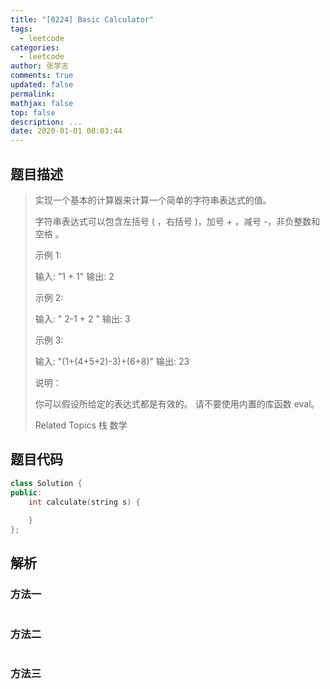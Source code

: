 ```yaml
---
title: "[0224] Basic Calculator"
tags:
  - leetcode
categories:
  - leetcode
author: 张学志
comments: true
updated: false
permalink:
mathjax: false
top: false
description: ...
date: 2020-01-01 00:03:44
---
```


## 题目描述

> 实现一个基本的计算器来计算一个简单的字符串表达式的值。 
> 
> 字符串表达式可以包含左括号 ( ，右括号 )，加号 + ，减号 -，非负整数和空格 。 
> 
> 示例 1: 
> 
> 输入: "1 + 1"
> 输出: 2
> 
> 
> 示例 2: 
> 
> 输入: " 2-1 + 2 "
> 输出: 3 
> 
> 示例 3: 
> 
> 输入: "(1+(4+5+2)-3)+(6+8)"
> 输出: 23 
> 
> 说明： 
> 
> 
> 你可以假设所给定的表达式都是有效的。 
> 请不要使用内置的库函数 eval。 
> 
> Related Topics 栈 数学

## 题目代码

```cpp
class Solution {
public:
    int calculate(string s) {
        
    }
};
```

## 解析

### 方法一

```cpp

```

### 方法二

```cpp

```

### 方法三

```cpp

```


